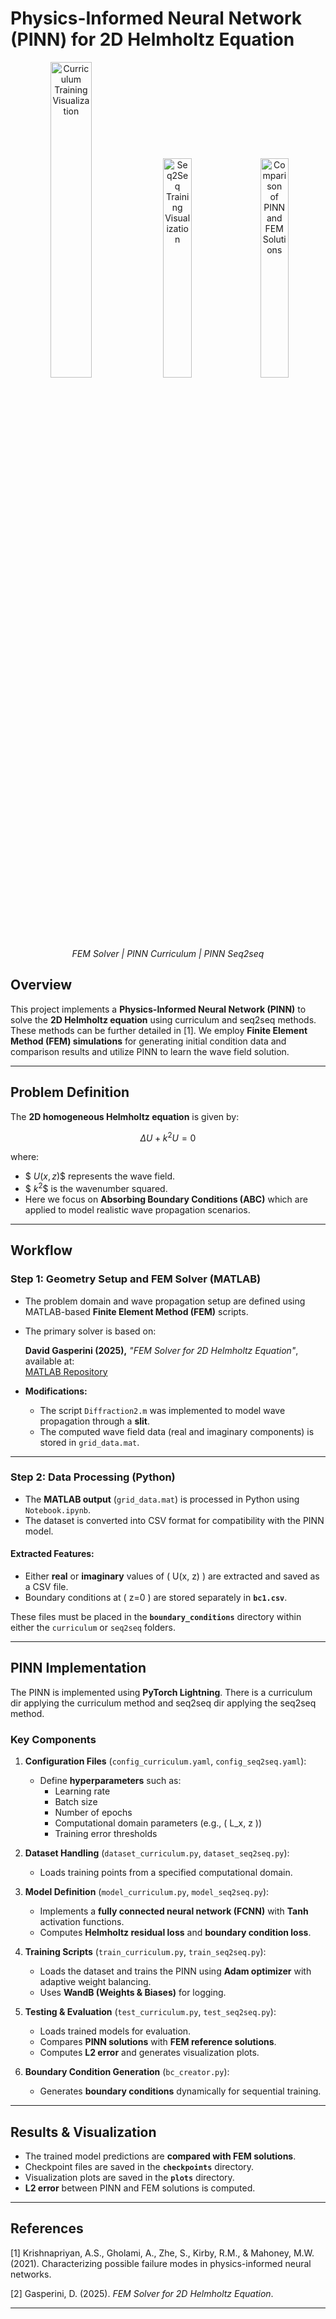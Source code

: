 # **Physics-Informed Neural Network (PINN) for 2D Helmholtz Equation**

<p align="center">
  <img src="https://github.com/user-attachments/assets/b14e399c-1ede-4fa0-ab1e-3d826e2e8ba3" width="36%" alt="Curriculum Training Visualization">
  <img src="https://github.com/user-attachments/assets/b9f9263f-cecf-4ce9-bc91-91d82972eb79" width="30%" alt="Seq2Seq Training Visualization">
  <img src="https://github.com/user-attachments/assets/6ff6f317-d512-4e9f-b05b-6183bfee6d4d" width="30%" alt="Comparison of PINN and FEM Solutions">
</p>

<p align="center">
  <i> FEM Solver | PINN Curriculum | PINN Seq2seq</i>
</p>

## **Overview**
This project implements a **Physics-Informed Neural Network (PINN)** to solve the **2D Helmholtz equation** using curriculum and seq2seq methods. 
These methods can be further detailed in [1].
We employ **Finite Element Method (FEM) simulations** for generating initial condition data and comparison results and utilize PINN to learn the wave field solution.

---

## **Problem Definition**
The **2D homogeneous Helmholtz equation** is given by:

$$
\Delta U + k^2 U = 0
$$

where:
- $$\ U(x, z) \$$ represents the wave field.
- $$\ k^2 \$$ is the wavenumber squared.
- Here we focus on **Absorbing Boundary Conditions (ABC)** which are applied to model realistic wave propagation scenarios.

---

## **Workflow**

### **Step 1: Geometry Setup and FEM Solver (MATLAB)**
- The problem domain and wave propagation setup are defined using MATLAB-based **Finite Element Method (FEM)** scripts.
- The primary solver is based on:
  
  **David Gasperini (2025),** *"FEM Solver for 2D Helmholtz Equation"*, available at:  
  [MATLAB Repository](https://www.mathworks.com/matlabcentral/fileexchange/91695-fem-solver-for-2d-helmholtz-equation)

- **Modifications:**
  - The script `Diffraction2.m` was implemented to model wave propagation through a **slit**.
  - The computed wave field data (real and imaginary components) is stored in `grid_data.mat`.

---

### **Step 2: Data Processing (Python)**
- The **MATLAB output** (`grid_data.mat`) is processed in Python using `Notebook.ipynb`.
- The dataset is converted into CSV format for compatibility with the PINN model.

#### **Extracted Features:**
- Either **real** or **imaginary** values of \( U(x, z) \) are extracted and saved as a CSV file.
- Boundary conditions at \( z=0 \) are stored separately in **`bc1.csv`**.

These files must be placed in the **`boundary_conditions`** directory within either the `curriculum` or `seq2seq` folders.

---

## **PINN Implementation**

The PINN is implemented using **PyTorch Lightning**.
There is a curriculum dir applying the curriculum method and seq2seq dir applying the seq2seq method.

### **Key Components**
1. **Configuration Files** (`config_curriculum.yaml`, `config_seq2seq.yaml`):
   - Define **hyperparameters** such as:
     - Learning rate
     - Batch size
     - Number of epochs
     - Computational domain parameters (e.g., \( L_x, z \))
     - Training error thresholds

2. **Dataset Handling** (`dataset_curriculum.py`, `dataset_seq2seq.py`):
   - Loads training points from a specified computational domain.

3. **Model Definition** (`model_curriculum.py`, `model_seq2seq.py`):
   - Implements a **fully connected neural network (FCNN)** with **Tanh** activation functions.
   - Computes **Helmholtz residual loss** and **boundary condition loss**.

4. **Training Scripts** (`train_curriculum.py`, `train_seq2seq.py`):
   - Loads the dataset and trains the PINN using **Adam optimizer** with adaptive weight balancing.
   - Uses **WandB (Weights & Biases)** for logging.

5. **Testing & Evaluation** (`test_curriculum.py`, `test_seq2seq.py`):
   - Loads trained models for evaluation.
   - Compares **PINN solutions** with **FEM reference solutions**.
   - Computes **L2 error** and generates visualization plots.

6. **Boundary Condition Generation** (`bc_creator.py`):
   - Generates **boundary conditions** dynamically for sequential training.

---

## **Results & Visualization**
- The trained model predictions are **compared with FEM solutions**.
- Checkpoint files are saved in the **`checkpoints`** directory.
- Visualization plots are saved in the **`plots`** directory.
- **L2 error** between PINN and FEM solutions is computed.

---

## **References**
[1] Krishnapriyan, A.S., Gholami, A., Zhe, S., Kirby, R.M., & Mahoney, M.W. (2021). Characterizing possible failure modes in physics-informed neural networks.

[2] Gasperini, D. (2025). *FEM Solver for 2D Helmholtz Equation*.

---
